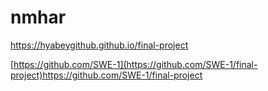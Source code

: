 # nmhar

https://hyabeygithub.github.io/final-project

[https://github.com/SWE-1](https://github.com/SWE-1/final-project)https://github.com/SWE-1/final-project
